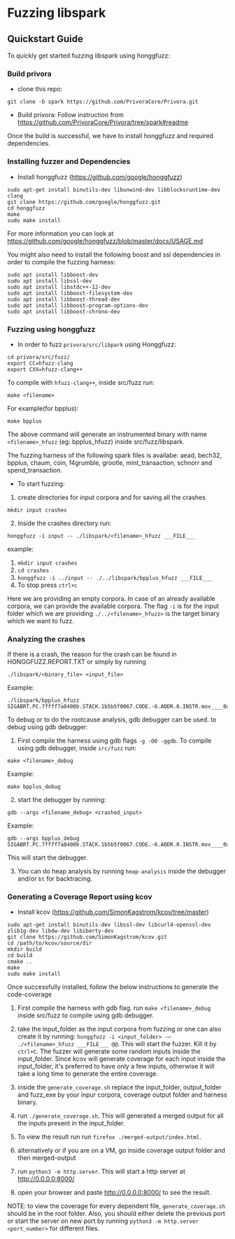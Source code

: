 # Fuzzing libspark

## Quickstart Guide
To quickly get started fuzzing libspark using honggfuzz:

### Build privora
- clone this repo:
```
git clone -b spark https://github.com/PrivoraCore/Privora.git
```
- Build privora: Follow instruction from https://github.com/PrivoraCore/Privora/tree/spark#readme

Once the build is successful, we have to install honggfuzz and required dependencies.

### Installing fuzzer and Dependencies
- Install honggfuzz (https://github.com/google/honggfuzz)
```
sudo apt-get install binutils-dev libunwind-dev libblocksruntime-dev clang
git clone https://github.com/google/honggfuzz.git
cd honggfuzz
make
sudo make install
```
For more information you can look at https://github.com/google/honggfuzz/blob/master/docs/USAGE.md

You might also need to install the following boost and ssl dependencies in order to compile the fuzzing harness:

```
sudo apt install libboost-dev
sudo apt install libssl-dev
sudo apt install libstdc++-12-dev
sudo apt install libboost-filesystem-dev
sudo apt install libboost-thread-dev
sudo apt install libboost-program-options-dev
sudo apt install libboost-chrono-dev
```

### Fuzzing using honggfuzz
* In order to fuzz `privora/src/libpark` using Honggfuzz:

```
cd privora/src/fuzz/
export CC=hfuzz-clang
export CXX=hfuzz-clang++
```

To compile with `hfuzz-clang++`, inside src/fuzz run:

```
make <filename>
```

For example(for bpplus):
```
make bpplus
```
The above command will generate an instrumented binary with name `<filename>_hfuzz` (eg: bpplus_hfuzz) inside src/fuzz/libspark.

The fuzzing harness of the following spark files is availabe: aead, bech32, bpplus, chaum, coin, f4grumble, grootle, mint_transaction, schnorr and spend_transaction.

* To start fuzzing:

1. create directories for input corpora and for saving all the crashes
```
mkdir input crashes
```
2. Inside the crashes directory run:
```
honggfuzz -i input -- ./libspark/<filename>_hfuzz ___FILE___
```

example: 
1. `mkdir input crashes`
2. `cd crashes`
2. `honggfuzz -i ../input -- ./../libspark/bpplus_hfuzz ___FILE___`
3. To stop press `ctrl+c`

Here we are providing an empty corpora. In case of an already available corpora, we can provide the available corpora.
The flag `-i` is for the input folder which we are providing `./../<filename>_hfuzz>` is the target binary which we want to fuzz.

### Analyzing the crashes

If there is a crash, the reason for the crash can be found in HONGGFUZZ.REPORT.TXT or simply by running 
```
./libspark/<binary_file> <input_file>
```

Example:
```
./libspark/bpplus_hfuzz SIGABRT.PC.7ffff7a8400b.STACK.1b5b5f0067.CODE.-6.ADDR.0.INSTR.mov____0x108(%rsp),%rax
```

To debug or to do the rootcause analysis, gdb debugger can be used. to debug using gdb debugger:

1. First compile the harness using gdb flags `-g -O0 -ggdb`. To compile using gdb debugger, inside `src/fuzz` run:
```
make <filename>_debug
```
Example: 
```
make bpplus_debug
```

2. start the debugger by running:
```
gdb --args <filename_debug> <crashed_input>
```
Example:
```
gdb --args bpplus_debug SIGABRT.PC.7ffff7a8400b.STACK.1b5b5f0067.CODE.-6.ADDR.0.INSTR.mov____0x108(%rsp),%rax
```
This will start the debugger.

3. You can do heap analysis by running `heap-analysis` inside the debugger and/or `bt` for backtracing.


### Generating a Coverage Report using kcov
* Install kcov (https://github.com/SimonKagstrom/kcov/tree/master)
```
sudo apt-get install binutils-dev libssl-dev libcurl4-openssl-dev zlib1g-dev libdw-dev libiberty-dev
git clone https://github.com/SimonKagstrom/kcov.git
cd /path/to/kcov/source/dir
mkdir build
cd build
cmake ..
make
sudo make install
```
Once successfully installed, follow the below instructions to generate the code-coverage

1. First compile the harness with gdb flag. run `make <filename>_debug` inside src/fuzz to compile using gdb debugger.
2. take the input_folder as the input corpora from fuzzing or one can also create it by running: `honggfuzz -i <input_folder> -– ./<filename>_hfuzz ___FILE___ @@`. This will start the fuzzer. Kill it by `ctrl+C`. The fuzzer will generate some random inputs inside the input_folder. Since kcov will generate coverage for each input inside the input_folder, it's preferred to have only a few inputs, otherwise it will take a long time to generate the entire coverage.

3. inside the `generate_coverage.sh` replace the input_folder, output_folder and fuzz_exe by your inpur corpora, coverage output folder and harness binary.
4. run `./generate_coverage.sh`. This will generated a merged output for all the inputs present in the input_folder.
5. To view the result run run `firefox ./merged-output/index.html`.

6. alternatively or if you are on a VM, go inside coverage output folder and then merged-output
7. run `python3 -m http.server`. This will start a http server at http://0.0.0.0:8000/
8. open your browser and paste http://0.0.0.0:8000/ to see the result.

NOTE: to view the coverage for every dependent file, `generate_coverage.sh` should be in the root folder. Also, you should either delete the previous port or start the server on new port by running `python3 -m http.server <port_number>` for different files.